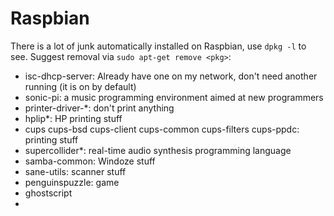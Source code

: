 # Raspbian

There is a lot of junk automatically installed on Raspbian, use `dpkg -l` to see. Suggest removal via `sudo apt-get remove <pkg>`:

* isc-dhcp-server: Already have one on my network, don't need another running (it is on by default)
* sonic-pi: a music programming environment aimed at new programmers
* printer-driver-*: don't print anything
* hplip*: HP printing stuff
* cups cups-bsd cups-client cups-common cups-filters cups-ppdc: printing stuff
* supercollider*: real-time audio synthesis programming language
* samba-common: Windoze stuff
* sane-utils: scanner stuff
* penguinspuzzle: game
* ghostscript
* 
